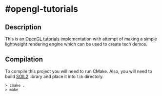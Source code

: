 #opengl-tutorials
================
## Description
This is an [OpenGL tutorials](opengl-tutorial.org) implementation with attempt of making a simple lightweight rendering engine which can be used to create tech demos.

## Compilation
To compile this project you will need to run CMake. Also, you will need to build [SOIL2](https://bitbucket.org/SpartanJ/soil2) library and place it into `lib` directory.
```
> cmake .
> make
```
